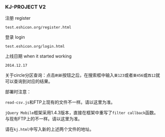 ### KJ-PROJECT V2

注册 register 

`test.eshicon.org/register.html`

登录 login

`test.eshicon.org/login.html`

上线日期 when it started working
 
 `2014.12.17`
 
 关于circle分区查询：点击`刷新`按钮之后，在搜索框中输入`東123`或者`東456`或`西12`就可以查询到对应的结果。
 
 部署时注意：
 
 `read-csv.js`和FTP上现有的文件不一样。请以这里为准。
 
 `jQuery Mobile`框架采用1.4.3版本，直接在框架中重写了`filter callback`函数。与现有FTP上的不一样。请以这里为准。
 
 请在`kj.html`中写入新的上述两个文件的地址。
 
